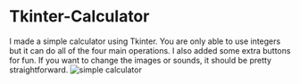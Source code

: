 # Tkinter-Calculator
I made a simple calculator using Tkinter. You are only able to use integers but it can do all of the four main operations. I also added some extra buttons for fun. If you want to change the images or sounds, it should be pretty straightforward.
![simple calculator](https://user-images.githubusercontent.com/84547105/194926430-2deb7454-d3f3-472a-80dd-f95342646523.jpg)
